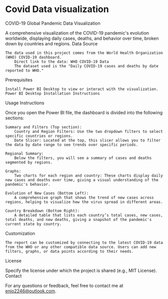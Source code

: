 # Covid Data visualization 

COVID-19 Global Pandemic Data Visualization

A comprehensive visualization of the COVID-19 pandemic's evolution worldwide, displaying daily cases, deaths, and behavior over time, broken down by countries and regions.
Data Source

    The data used in this project comes from the World Health Organization (WHO) COVID-19 dashboard.
        Direct link to the data: WHO COVID-19 Data
        The dataset used is the "Daily COVID-19 cases and deaths by date reported to WHO."

Prerequisites

    Install Power BI Desktop to view or interact with the visualization.
    Power BI Desktop Installation Instructions

Usage Instructions

Once you open the Power BI file, the dashboard is divided into the following sections:

    Summary and Filters (Top section):
        Country and Region Filters: Use the two dropdown filters to select specific countries or regions.
        Date Slicer: Located at the top, this slicer allows you to filter the data by date range to see trends over specific periods.

    Regional Summary:
        Below the filters, you will see a summary of cases and deaths segmented by regions.

    Graphs:
        Two charts for each region and country: These charts display daily new cases and deaths over time, giving a visual understanding of the pandemic's behavior.

    Evolution of New Cases (Bottom Left):
        A comprehensive graph that shows the trend of new cases across regions, helping to visualize how the virus spread in different areas.

    Country Breakdown (Bottom Right):
        A detailed table that lists each country’s total cases, new cases, total deaths, and new deaths, giving a snapshot of the pandemic's current state by country.

Customization

    The report can be customized by connecting to the latest COVID-19 data from the WHO or any other compatible data source. Users can add new filters, graphs, or data points according to their needs.

License

Specify the license under which the project is shared (e.g., MIT License).
Contact

For any questions or feedback, feel free to contact me at enio2246@outlook.com.
